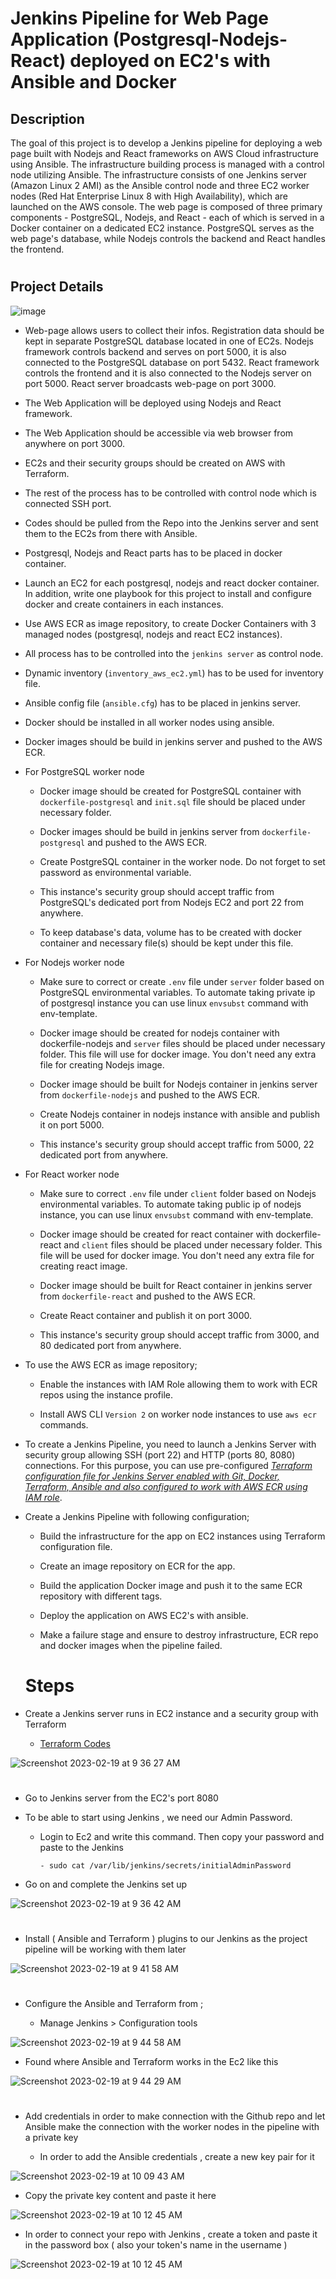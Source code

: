 # Jenkins Pipeline for Web Page Application (Postgresql-Nodejs-React) deployed on EC2's with Ansible and Docker

## Description

The goal of this project is to develop a Jenkins pipeline for deploying a web page built with Nodejs and React frameworks on AWS Cloud infrastructure using Ansible. The infrastructure building process is managed with a control node utilizing Ansible. The infrastructure consists of one Jenkins server (Amazon Linux 2 AMI) as the Ansible control node and three EC2 worker nodes (Red Hat Enterprise Linux 8 with High Availability), which are launched on the AWS console. The web page is composed of three primary components - PostgreSQL, Nodejs, and React - each of which is served in a Docker container on a dedicated EC2 instance. PostgreSQL serves as the web page's database, while Nodejs controls the backend and React handles the frontend.
#

## Project Details

![image](https://user-images.githubusercontent.com/113396342/219977455-1bab8d5e-a213-48c1-975a-482aabc78160.png)

- Web-page allows users to collect their infos. Registration data should be kept in separate PostgreSQL database located in one of EC2s. Nodejs framework controls backend and serves on port 5000, it is also connected to the PostgreSQL database on port 5432. React framework controls the frontend and it is also connected to the Nodejs server on port 5000. React server broadcasts web-page on port 3000.

- The Web Application will be deployed using Nodejs and React framework.

- The Web Application should be accessible via web browser from anywhere on port 3000.

- EC2s and their security groups should be created on AWS with Terraform.

- The rest of the process has to be controlled with control node which is connected SSH port.

- Codes should be pulled from the Repo into the Jenkins server and sent them to the EC2s from there with Ansible.

- Postgresql, Nodejs and React parts has to be placed in docker container.

- Launch an EC2 for each postgresql, nodejs and react docker container. In addition, write one playbook for this project to install and configure docker and create containers in each instances.

- Use AWS ECR as image repository, to create Docker Containers with 3 managed nodes (postgresql, nodejs and react EC2 instances).

- All process has to be controlled into the `jenkins server` as control node.

- Dynamic inventory (`inventory_aws_ec2.yml`) has to be used for inventory file.

- Ansible config file (`ansible.cfg`) has to be placed in jenkins server.

- Docker should be installed in all worker nodes using ansible.

- Docker images should be build in jenkins server and pushed to the AWS ECR.

- For PostgreSQL worker node

    - Docker image should be created for PostgreSQL container with `dockerfile-postgresql` and `init.sql` file should be placed under necessary folder.

    - Docker images should be build in jenkins server from `dockerfile-postgresql` and pushed to the AWS ECR.

    - Create PostgreSQL container in the worker node. Do not forget to set password as environmental variable.

    - This instance's security group should accept traffic from PostgreSQL's dedicated port from Nodejs EC2 and port 22 from anywhere.

    - To keep database's data, volume has to be created with docker container and necessary file(s) should be kept under this file.

- For Nodejs worker node

	- Make sure to correct or create `.env` file under `server` folder based on PostgreSQL environmental variables. To automate taking private ip of postgresql instance you can use linux `envsubst` command with env-template.

	- Docker image should be created for nodejs container with dockerfile-nodejs and `server` files should be placed under necessary folder. This file will use for docker image. You don't need any extra file for creating Nodejs image.

	- Docker image should be built for Nodejs container in jenkins server from `dockerfile-nodejs` and pushed to the AWS ECR.

	- Create Nodejs container in nodejs instance with ansible and publish it on port 5000.

	- This instance's security group should accept traffic from 5000, 22 dedicated port from anywhere.

- For React worker node

	- Make sure to correct `.env` file under `client` folder based on Nodejs environmental variables. To automate taking public ip of nodejs instance, you can use linux `envsubst` command with env-template.

	- Docker image should be created for react container with dockerfile-react and `client` files should be placed under necessary folder. This file will be used for docker image. You don't need any extra file for creating react image.

	- Docker image should be built for React container in jenkins server from `dockerfile-react` and pushed to the AWS ECR.

	- Create React container and publish it on port 3000.

	- This instance's security group should accept traffic from 3000, and 80 dedicated port from anywhere.

- To use the AWS ECR as image repository;

	- Enable the instances with IAM Role allowing them to work with ECR repos using the instance profile.

	- Install AWS CLI `Version 2` on worker node instances to use `aws ecr` commands.

- To create a Jenkins Pipeline, you need to launch a Jenkins Server with security group allowing SSH (port 22) and HTTP (ports 80, 8080) connections. For this purpose, you can use pre-configured [*Terraform configuration file for Jenkins Server enabled with Git, Docker, Terraform, Ansible and also configured to work with AWS ECR using IAM role*](./jenkins_server/install-jenkins.tf).

- Create a Jenkins Pipeline with following configuration;

  - Build the infrastructure for the app on EC2 instances using Terraform configuration file.

  - Create an image repository on ECR for the app.

  - Build the application Docker image and push it to the same ECR repository with different tags.

  - Deploy the application on AWS EC2's with ansible.

  - Make a failure stage and ensure to destroy infrastructure, ECR repo and docker images when the pipeline failed.
  #
  
  # Steps
  
 - Create a Jenkins server runs in EC2 instance and a security group with Terraform
   - <a href="https://github.com/hkaanturgut/Jenkins-Pipeline-Web-App-Postgres-Node-React-Deployed-on-EC2-with-Ansible-Docker/tree/main/jenkins_server" target="_blank">Terraform Codes</a> 

![Screenshot 2023-02-19 at 9 36 27 AM](https://user-images.githubusercontent.com/113396342/219977662-f4b1ba2d-3289-4110-9ed8-a5b409e1736a.png)
#

- Go to Jenkins server from the EC2's port 8080 

- To be able to start using Jenkins , we need our Admin Password. 
  - Login to Ec2 and write this command. Then copy your password and paste to the Jenkins
        
        - sudo cat /var/lib/jenkins/secrets/initialAdminPassword
        
- Go on and complete the Jenkins set up 

![Screenshot 2023-02-19 at 9 36 42 AM](https://user-images.githubusercontent.com/113396342/219977690-7a7ce09e-ecbb-42cc-a4c5-b84b05c91d42.png)
#

- Install ( Ansible and Terraform ) plugins to our Jenkins as the project pipeline will be working with them later

![Screenshot 2023-02-19 at 9 41 58 AM](https://user-images.githubusercontent.com/113396342/219978001-83f1223d-d019-4f87-89ae-2f553966aafe.png)
#

- Configure the Ansible and Terraform from ;
  
    - Manage Jenkins > Configuration tools
    
![Screenshot 2023-02-19 at 9 44 58 AM](https://user-images.githubusercontent.com/113396342/219978118-07847b96-eb67-4880-9683-b8a8ab1ed960.png)

- Found where Ansible and Terraform works in the Ec2 like this 

![Screenshot 2023-02-19 at 9 44 29 AM](https://user-images.githubusercontent.com/113396342/219978150-c032a6f4-036f-4c9c-9464-768f95a65f8d.png)
#

- Add credentials in order to make connection with the Github repo and let Ansible make the connection with the worker nodes in the pipeline with a private key

  - In order to add the Ansible credentials , create a new key pair for it
  
![Screenshot 2023-02-19 at 10 09 43 AM](https://user-images.githubusercontent.com/113396342/219978341-4f2cc8fe-b5be-4396-a5bb-e436bc386e67.png)

  - Copy the private key content and paste it here 
  
![Screenshot 2023-02-19 at 10 12 45 AM](https://user-images.githubusercontent.com/113396342/219978384-d2e585e7-8429-4b6e-908e-f107496158f2.png)

  - In order to connect your repo with Jenkins , create a token and paste it in the password box ( also your token's name in the username )
  
![Screenshot 2023-02-19 at 10 12 45 AM](https://user-images.githubusercontent.com/113396342/219978486-b46d9332-fd46-4055-9156-5b8ef290d583.png)
#


  


